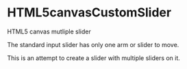# HTML5canvasCustomSlider

HTML5 canvas mutliple slider

The standard input slider has only one arm or slider to move. 

This is an attempt to create a slider with multiple sliders on it.
